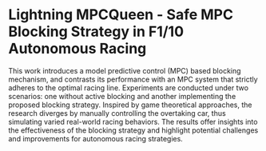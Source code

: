 # Lightning MPCQueen - Safe MPC Blocking Strategy in F1/10 Autonomous Racing

This work introduces a model predictive control (MPC) based blocking mechanism, and contrasts its performance with an MPC system that strictly adheres to the optimal racing line. Experiments are conducted under two scenarios: one without active blocking and another implementing the proposed blocking strategy. Inspired by game theoretical approaches, the research diverges by manually controlling the overtaking car, thus simulating varied real-world racing behaviors. The results offer insights into the effectiveness of the blocking strategy and highlight potential challenges and improvements for autonomous racing strategies.



